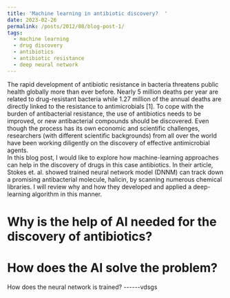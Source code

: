 ```yaml
---
title: 'Machine learning in antibiotic discovery?  '
date: 2023-02-26
permalink: /posts/2012/08/blog-post-1/
tags:
  - machine learning
  - drug discovery
  - antibiotics
  - antibiotic resistance
  - deep neural network
---
```

The rapid development of antibiotic resistance in bacteria threatens public health globally more than ever before. Nearly 5 million deaths per year are related to drug-resistant bacteria while 1.27 million of the annual deaths are directly linked to the resistance to antimicrobials [1]. To cope with the burden of antibacterial resistance, the use of antibiotics needs to be improved, or new antibacterial compounds should be discovered. Even though the process has its own economic and scientific challenges, researchers (with different scientific backgrounds) from all over the world have been working diligently on the discovery of effective antimicrobial agents.  
In this blog post, I would like to explore how machine-learning approaches can help in the discovery of drugs in this case antibiotics. In their article, Stokes et. al. showed trained neural network model (DNNM) can track down a promising antibacterial molecule, halicin, by scanning numerous chemical libraries. I will review why and how they developed and applied a deep-learning algorithm in this manner.



Why is the help of AI needed for the discovery of antibiotics?
======

How does the AI solve the problem?
======

How does the neural network is trained?
------vdsgs
